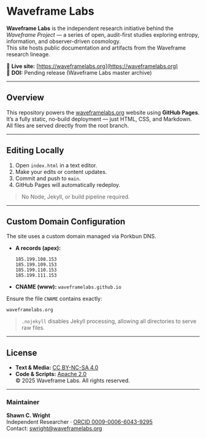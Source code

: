# Waveframe Labs

**Waveframe Labs** is the independent research initiative behind the *Waveframe Project* — a series of open, audit-first studies exploring entropy, information, and observer-driven cosmology.  
This site hosts public documentation and artifacts from the Waveframe research lineage.

🔗 **Live site:** [https://waveframelabs.org](https://waveframelabs.org)  
📄 **DOI:** Pending release (Waveframe Labs master archive)  

---

## Overview

This repository powers the [waveframelabs.org](https://waveframelabs.org) website using **GitHub Pages**.  
It’s a fully static, no-build deployment — just HTML, CSS, and Markdown.  
All files are served directly from the root branch.

---

## Editing Locally

1. Open `index.html` in a text editor.  
2. Make your edits or content updates.  
3. Commit and push to `main`.  
4. GitHub Pages will automatically redeploy.

> No Node, Jekyll, or build pipeline required.

---

## Custom Domain Configuration

The site uses a custom domain managed via Porkbun DNS.

- **A records (apex):**
  ```
  185.199.108.153
  185.199.109.153
  185.199.110.153
  185.199.111.153
  ```
- **CNAME (www):** `waveframelabs.github.io`

Ensure the file `CNAME` contains exactly:
```
waveframelabs.org
```

> `.nojekyll` disables Jekyll processing, allowing all directories to serve raw files.

---

## License

- **Text & Media:** [CC BY-NC-SA 4.0](LICENSE-NC.md)  
- **Code & Scripts:** [Apache 2.0](LICENSE)  
© 2025 Waveframe Labs. All rights reserved.

---

### Maintainer

**Shawn C. Wright**  
Independent Researcher · [ORCID 0009-0006-6043-9295](https://orcid.org/0009-0006-6043-9295)  
Contact: [swright@waveframelabs.org](mailto:swright@waveframelabs.org)
